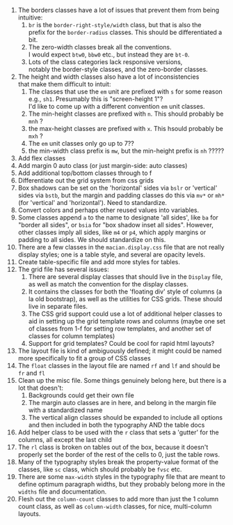 1. The borders classes have a lot of issues that prevent them from being intuitive:
    1. `br` is the `border-right-style/width` class, but that is also the  
    prefix for the `border-radius` classes. This should be differentiated a bit.
    2. The zero-width classes break all the conventions.  
    I would expect `btw0`, `bbw0` etc., but instead they are `bt-0`.
    3. Lots of the class categories lack responsive versions,  
    notably the border-style classes, and the zero-border classes.
2. The height and width classes also have a lot of inconsistencies  
that make them difficult to intuit:
    1. The classes that use the `em` unit are prefixed with `s` for some reason  
    e.g., `sh1`. Presumably this is "screen-height 1"?  
    I'd like to come up with a different convention `em` unit classes.
    2. The min-height classes are prefixed with `n`. This should probably be `mnh` ?
    3. the max-height classes are prefixed with `x`. This hsould probably be `mxh` ?
    4. The `em` unit classes only go up to 7??
    5. the min-width class prefix is `mw`, but the min-height prefix is `nh` ?????
3. Add flex classes
4. Add margin 0 auto class (or just margin-side: auto classes)
5. Add additional top/bottom classes through to f
6. Differentiate out the grid system from css grids
7. Box shadows can be set on the 'horizontal' sides via `bslr` or 'vertical' sides via `bstb`, but the margin and padding classes do this via `mv*` or `mh*` (for 'vertical' and 'horizontal'). Need to standardize.
8. Convert colors and perhaps other reused values into variables.
9. Some classes append `a` to the name to designate 'all sides', like `ba` for "border all sides", or `bsia` for "box shadow inset all sides". However, other classes imply all sides, like `m4` or `p4`, which apply margins or padding to all sides. We should standardize on this.
10. There are a few classes in the `macian.display.css` file that are not really display styles; one is a table style, and several are opacity levels.
11. Create table-specific file and add more styles for tables.
12. The grid file has several issues:
    1. There are several display classes that should live in the `Display` file, as well as match the convention for the display classes.
    2. It contains the classes for both the 'floating div' style of columns (a la old bootstrap), as well as the utilities for CSS grids. These should live in separate files.
    3. The CSS grid support could use a lot of additional helper classes to aid in setting up the grid template rows and columns (maybe one set of classes from 1-f for setting row templates, and another set of classes for column templates)
    4. Support for grid templates? Could be cool for rapid html layouts?
13. The layout file is kind of ambiguously defined; it might could be named more specifically to fit a group of CSS classes
14. The `float` classes in the layout file are named `rf` and `lf` and should be `fr` and `fl`
15. Clean up the misc file. Some things genuinely belong here, but there is a lot that doesn't:
    1. Backgrounds could get their own file
    2. The margin auto classes are in here, and belong in the margin file with a standardized name
    3. The vertical align classes should be expanded to include all options and then included in both the typography AND the table docs
16. Add helper class to be used with the `r` class that sets a 'gutter' for the columns, all except the last child
17. The `rl` class is broken on tables out of the box, because it doesn't properly set the border of the rest of the cells to 0, just the table rows.
18. Many of the typography styles break the property-value format of the classes, like `sc` class, which should probably be `fvsc` etc.
19. There are some `max-width` styles in the typography file that are meant to define optimum paragraph widths, but they probably belong more in the `widths` file and documentation.
20. Flesh out the `column-count` classes to add more than just the 1 column count class, as well as `column-width` classes, for nice, multi-column layouts.
